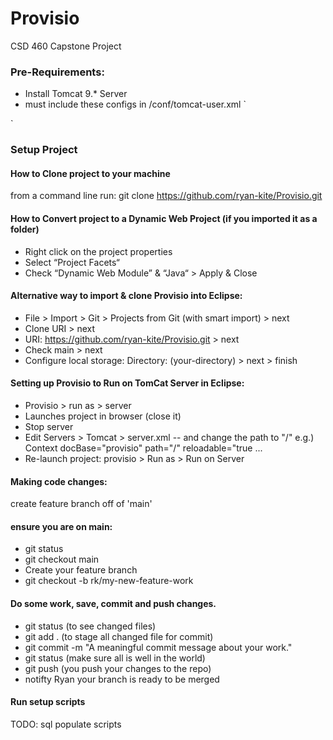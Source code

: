 # Provisio
CSD 460 Capstone Project

### Pre-Requirements: 
  - Install Tomcat 9.* Server
  - must include these configs in <your-tomcat-folder>/conf/tomcat-user.xml
  `<tomcat-users>
      <role rolename="manager-script"/>
      <user username="user" password="user" roles="manager-script"/>
  </tomcat-users> 

  <user username="admin" password="admin" roles="tomcat,admin,admin-gui,manager,manager-gui"/>`
    
### Setup Project

#### How to Clone project to your machine 
from a command line run:
  git clone https://github.com/ryan-kite/Provisio.git

#### How to Convert project to a Dynamic Web Project (if you imported it as a folder)   
- Right click on the project properties
- Select “Project Facets“
- Check “Dynamic Web Module” & “Java“ > Apply & Close

#### Alternative way to import & clone Provisio into Eclipse: 
- File > Import > Git > Projects from Git (with smart import) > next
- Clone URI > next
- URI: https://github.com/ryan-kite/Provisio.git > next
- Check main > next
- Configure local storage: Directory: (your-directory) > next > finish 

#### Setting up Provisio to Run on TomCat Server in Eclipse:
- Provisio > run as > server 
- Launches project in browser (close it)
- Stop server
- Edit Servers > Tomcat >  server.xml 
  -- and change the path to "/"
  e.g.)
  Context docBase="provisio" path="/" reloadable="true ...
- Re-launch project: provisio > Run as > Run on Server

#### Making code changes:
create feature branch off of 'main'
#### ensure you are on main: 
- git status 
- git checkout main
- Create your feature branch
- git checkout -b rk/my-new-feature-work
#### Do some work, save, commit and push changes.
- git status  (to see changed files)
- git add .   (to stage all changed file for commit)
- git commit -m "A meaningful commit message about your work."
- git status  (make sure all is well in the world) 
- git push    (you push your changes to the repo)
- notifty Ryan your branch is ready to be merged

#### Run setup scripts
TODO: sql populate scripts

